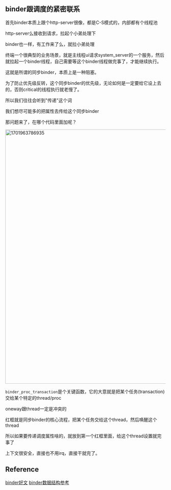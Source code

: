 ## binder跟调度的紧密联系
首先binder本质上跟个http-server很像，都是C-S模式的，内部都有个线程池

http-server么接收到请求，拉起个小弟处理下

binder也一样，有工作来了么，就拉小弟处理

终端一个很典型的业务场景，就是主线程ui请求system_server的一个服务，然后就拉起一个binder线程，自己需要等这个binder线程做完事了，才能继续执行。

这就是所谓的同步binder，本质上是一种阻塞。

为了防止优先级反转，这个同步binder的优先级，无论如何是一定要给它设上去的，否则critical的线程执行就老慢了。

所以我们往往会听到"传递"这个词

我们想尽可能多的把属性去传给这个同步binder

那问题来了，在哪个代码里面加呢？

<img width="797" alt="1701963786935" src="https://github.com/Rust401/OS-kernel-dev-config/assets/31315527/1332d65c-a2e7-4321-bb0c-89ee195f4fef">

`binder_proc_transaction`是个关键函数，它的大意就是把某个任务(transaction)交给某个特定的thread/proc

oneway跟thread一定是冲突的

红框就是同步binder的核心流程，把某个任务交给这个thread，然后唤醒这个thread

所以如果要传递调度属性啥的，就放到第一个红框里面，给这个thread设置就完事了

上下文很安全，直接也不用irq，直接干就完了。

## Reference
[binder好文](https://wangkuiwu.github.io/2014/09/01/Binder-Introduce/)
[binder数据结构参考](https://wangkuiwu.github.io/2014/09/02/Binder-Datastruct/)









